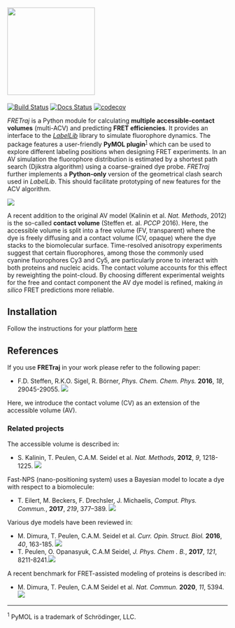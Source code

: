 # <img src="docs/source/_static/fretraj_logo.png" width="200">
[![Build Status](https://github.com/fdsteffen/fretraj/workflows/FRETraj%20build/badge.svg)](https://github.com/fdsteffen/fretraj/actions)
[![Docs Status](https://github.com/fdsteffen/fretraj/workflows/FRETraj%20docs/badge.svg)](https://github.com/fdsteffen/fretraj/actions)
[![codecov](https://codecov.io/gh/fdsteffen/fretraj/branch/master/graph/badge.svg?token=A2E70FbycQ)](https://codecov.io/gh/fdsteffen/fretraj)

*FRETraj* is a Python module for calculating **multiple accessible-contact volumes** (multi-ACV) and predicting **FRET efficiencies**. It provides an interface to the [*LabelLib*](https://github.com/Fluorescence-Tools/LabelLib) library to simulate fluorophore dynamics. The package features a user-friendly **PyMOL plugin**<sup>[1](#pymol)</sup> which can be used to explore different labeling positions when designing FRET experiments. In an AV simulation the fluorophore distribution is estimated by a shortest path search (Djikstra algorithm) using a coarse-grained dye probe. *FRETraj* further implements a **Python-only** version of the geometrical clash search used in *LabelLib*. This should facilitate prototyping of new features for the ACV algorithm.

<img src="images/graphical_abstract.png">
     
A recent addition to the original AV model (Kalinin et al. *Nat. Methods*, 2012) is the so-called **contact volume** (Steffen et. al. *PCCP* 2016). Here, the accessible volume is split into a free volume (FV, transparent) where the dye is freely diffusing and a contact volume (CV, opaque) where the dye stacks to the biomolecular surface. Time-resolved anisotropy experiments suggest that certain fluorophores, among those the commonly used cyanine fluorophores Cy3 and Cy5, are particularly prone to interact with both proteins and nucleic acids. The contact volume accounts for this effect by reweighting the point-cloud. By choosing different experimental weights for the free and contact component the AV dye model is refined, making *in silico* FRET predictions more reliable.

## Installation
Follow the instructions for your platform [here](https://fdsteffen.github.io/fretraj/installation)

## References
If you use **FRETraj** in your work please refer to the following paper:
- F.D. Steffen, R.K.O. Sigel, R. Börner, *Phys. Chem. Chem. Phys.* **2016**, *18*, 29045-29055. [![](https://img.shields.io/badge/DOI-10.1039/C6CP04277E-blue.svg)](https://doi.org/10.1039/C6CP04277E)

Here, we introduce the contact volume (CV) as an extension of the accessible volume (AV).

### Related projects
The accessible volume is described in:
- S. Kalinin, T. Peulen, C.A.M. Seidel et al. *Nat. Methods*, **2012**, *9*, 1218-1225. [![](https://img.shields.io/badge/DOI-10.1038/nmeth.2222-blue.svg)](https://doi.org/10.1038/nmeth.2222)

Fast-NPS (nano-positioning system) uses a Bayesian model to locate a dye with respect to a biomolecule: 
- T. Eilert, M. Beckers, F. Drechsler, J. Michaelis, *Comput. Phys. Commun.*, **2017**, *219*, 377–389. [![](https://img.shields.io/badge/DOI-10.1016/j.cpc.2017.05.027-blue.svg)](https://doi.org/10.1016/j.cpc.2017.05.027)

Various dye models have been reviewed in:
- M. Dimura, T. Peulen, C.A.M. Seidel et al. *Curr. Opin. Struct. Biol.* **2016**, *40*, 163-185. [![](https://img.shields.io/badge/DOI-10.1016/j.sbi.2016.11.012-blue.svg)](https://doi.org/10.1016/j.sbi.2016.11.012)
- T. Peulen, O. Opanasyuk, C.A.M Seidel, *J. Phys. Chem . B.*, **2017**, *121*, 8211-8241.[![](https://img.shields.io/badge/DOI-10.1021/acs.jpcb.7b03441-blue.svg)](https://doi.org/10.1021/acs.jpcb.7b03441)

A recent benchmark for FRET-assisted modeling of proteins is described in:
- M. Dimura, T. Peulen, C.A.M Seidel et al. *Nat. Commun.* **2020**, *11*, 5394.
[![](https://img.shields.io/badge/DOI-10.1038/s41467--020--19023--1-blue.svg)](https://doi.org/10.1038/s41467-020-19023-1)

---

<sup><a name="pymol">1</a></sup> PyMOL is a trademark of Schrödinger, LLC.